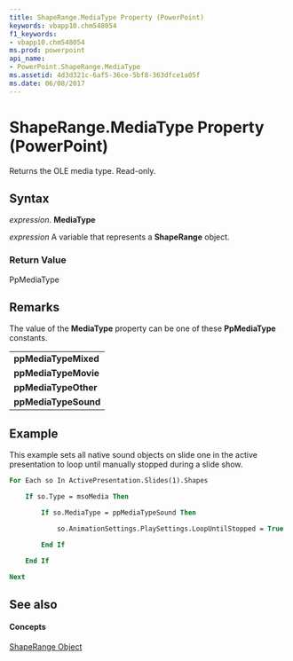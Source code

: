 ```yaml
---
title: ShapeRange.MediaType Property (PowerPoint)
keywords: vbapp10.chm548054
f1_keywords:
- vbapp10.chm548054
ms.prod: powerpoint
api_name:
- PowerPoint.ShapeRange.MediaType
ms.assetid: 4d3d321c-6af5-36ce-5bf8-363dfce1a05f
ms.date: 06/08/2017
---
```



# ShapeRange.MediaType Property (PowerPoint)

Returns the OLE media type. Read-only.


## Syntax

 _expression_. **MediaType**

 _expression_ A variable that represents a **ShapeRange** object.


### Return Value

PpMediaType


## Remarks

The value of the  **MediaType** property can be one of these **PpMediaType** constants.


||
|:-----|
|**ppMediaTypeMixed**|
|**ppMediaTypeMovie**|
|**ppMediaTypeOther**|
|**ppMediaTypeSound**|

## Example

This example sets all native sound objects on slide one in the active presentation to loop until manually stopped during a slide show.


```vb
For Each so In ActivePresentation.Slides(1).Shapes

    If so.Type = msoMedia Then

        If so.MediaType = ppMediaTypeSound Then

            so.AnimationSettings.PlaySettings.LoopUntilStopped = True

        End If

    End If

Next
```


## See also


#### Concepts


[ShapeRange Object](shaperange-object-powerpoint.md)

